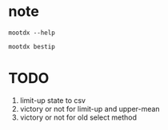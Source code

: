# note
```
mootdx --help

mootdx bestip
```

# TODO
1. limit-up state to csv
2. victory or not for limit-up and upper-mean
3. victory or not for old select method